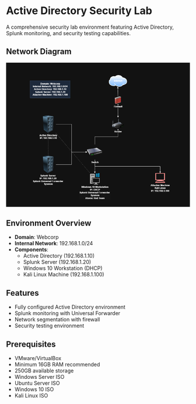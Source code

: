 # Active Directory Security Lab

A comprehensive security lab environment featuring Active Directory, Splunk monitoring, and security testing capabilities.

## Network Diagram

![Network Infrastructure](./assets/network-diagram.png)


## Environment Overview

- **Domain**: Webcorp
- **Internal Network**: 192.168.1.0/24 
- **Components**:
  - Active Directory (192.168.1.10)
  - Splunk Server (192.168.1.20)
  - Windows 10 Workstation (DHCP)
  - Kali Linux Machine (192.168.1.100)

## Features

- Fully configured Active Directory environment
- Splunk monitoring with Universal Forwarder
- Network segmentation with firewall
- Security testing environment

## Prerequisites

- VMware/VirtualBox
- Minimum 16GB RAM recommended
- 250GB available storage
- Windows Server ISO
- Ubuntu Server ISO
- Windows 10 ISO
- Kali Linux ISO
